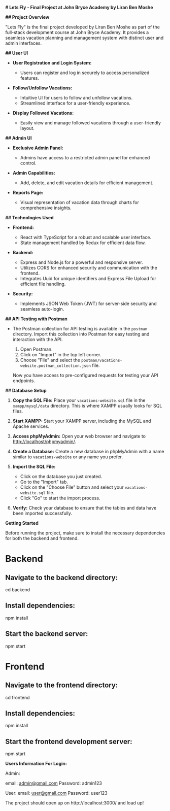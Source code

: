 **# Lets Fly - Final Project at John Bryce Academy by Liran Ben Moshe**

**## Project Overview**

"Lets Fly" is the final project developed by Liran Ben Moshe as part of the full-stack development course at John Bryce Academy. It provides a seamless vacation planning and management system with distinct user and admin interfaces.

**## User UI**

- **User Registration and Login System:**
  - Users can register and log in securely to access personalized features.

- **Follow/Unfollow Vacations:**
  - Intuitive UI for users to follow and unfollow vacations.
  - Streamlined interface for a user-friendly experience.

- **Display Followed Vacations:**
  - Easily view and manage followed vacations through a user-friendly layout.

**## Admin UI**

- **Exclusive Admin Panel:**
  - Admins have access to a restricted admin panel for enhanced control.
  
- **Admin Capabilities:**
  - Add, delete, and edit vacation details for efficient management.

- **Reports Page:**
  - Visual representation of vacation data through charts for comprehensive insights.

**## Technologies Used**

- **Frontend:**
  - React with TypeScript for a robust and scalable user interface.
  - State management handled by Redux for efficient data flow.

- **Backend:**
  - Express and Node.js for a powerful and responsive server.
  - Utilizes CORS for enhanced security and communication with the frontend.
  - Integrates Uuid for unique identifiers and Express File Upload for efficient file handling.

- **Security:**
  - Implements JSON Web Token (JWT) for server-side security and seamless auto-login.

**## API Testing with Postman**

- The Postman collection for API testing is available in the `postman` directory. Import this collection into Postman for easy testing and interaction with the API.

  1. Open Postman.
  2. Click on "Import" in the top left corner.
  3. Choose "File" and select the `postman/vacations-website.postman_collection.json` file.

  Now you have access to pre-configured requests for testing your API endpoints.

**## Database Setup**

1. **Copy the SQL File:**
   Place your `vacations-website.sql` file in the `xampp/mysql/data` directory. This is where XAMPP usually looks for SQL files.

2. **Start XAMPP:**
   Start your XAMPP server, including the MySQL and Apache services.

3. **Access phpMyAdmin:**
   Open your web browser and navigate to [http://localhost/phpmyadmin/](http://localhost/phpmyadmin/).

4. **Create a Database:**
   Create a new database in phpMyAdmin with a name similar to `vacations-website` or any name you prefer.

5. **Import the SQL File:**
   - Click on the database you just created.
   - Go to the "Import" tab.
   - Click on the "Choose File" button and select your `vacations-website.sql` file.
   - Click "Go" to start the import process.

6. **Verify:**
   Check your database to ensure that the tables and data have been imported successfully.


**Getting Started**

Before running the project, make sure to install the necessary dependencies for both the backend and frontend.

# Backend
## Navigate to the backend directory:
cd backend

## Install dependencies:
npm install

## Start the backend server:
npm start

# Frontend
## Navigate to the frontend directory:
cd frontend

## Install dependencies:
npm install

## Start the frontend development server:
npm start

**Users Information For Login:**

Admin:

email: admin@gmail.com
Password: admin123

User:
email: user@gmail.com
Password: user123

The project should open up on http://localhost:3000/ and load up!